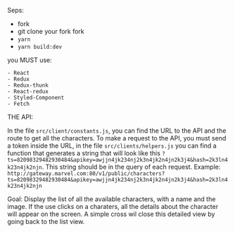 Seps:
- fork
- git clone your fork fork
- `yarn`
- `yarn build:dev`

you MUST use:
```
- React
- Redux
- Redux-thunk
- React-redux
- Styled-Component
- Fetch
```

THE API:

In the file `src/client/constants.js`, you can find the URL to the API and the route to get all the characters.
To make a request to the API, you must send a token inside the URL, in the file `src/clients/helpers.js` you can find a function that generates a string that will look like this
`?ts=82098329482930484&apikey=awjjn4jk234nj2k3n4jk2n4jn2k3j4&hash=2k3ln4k23n4jk2njn`.
This string should be in the query of each request.
Example:
`http://gateway.marvel.com:80/v1/public/characters?ts=82098329482930484&apikey=awjjn4jk234nj2k3n4jk2n4jn2k3j4&hash=2k3ln4k23n4jk2njn`

Goal:
Display the list of all the available characters, with a name and the image.
If the use clicks on a charaters, all the details about the character will appear on the screen. A simple cross wil close this detailed view by going back to the list view.
